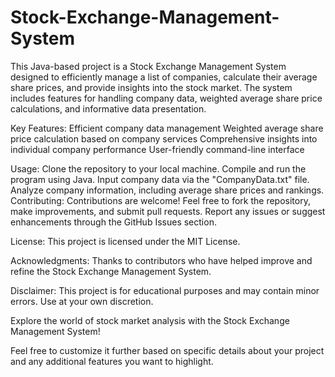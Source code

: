 # Stock-Exchange-Management-System
This Java-based project is a Stock Exchange Management System designed to efficiently manage a list of companies, calculate their average share prices, and provide insights into the stock market. The system includes features for handling company data, weighted average share price calculations, and informative data presentation.

Key Features:
Efficient company data management
Weighted average share price calculation based on company services
Comprehensive insights into individual company performance
User-friendly command-line interface

Usage:
Clone the repository to your local machine.
Compile and run the program using Java.
Input company data via the "CompanyData.txt" file.
Analyze company information, including average share prices and rankings.
Contributing:
Contributions are welcome! Feel free to fork the repository, make improvements, and submit pull requests. Report any issues or suggest enhancements through the GitHub Issues section.

License:
This project is licensed under the MIT License.

Acknowledgments:
Thanks to contributors who have helped improve and refine the Stock Exchange Management System.

Disclaimer:
This project is for educational purposes and may contain minor errors. Use at your own discretion.

Explore the world of stock market analysis with the Stock Exchange Management System!

Feel free to customize it further based on specific details about your project and any additional features you want to highlight.






